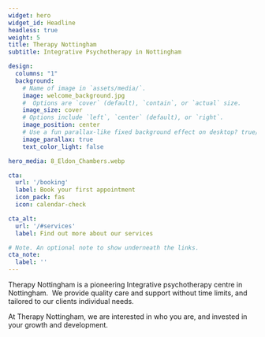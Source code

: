```yaml
---
widget: hero
widget_id: Headline
headless: true
weight: 5
title: Therapy Nottingham
subtitle: Integrative Psychotherapy in Nottingham

design:
  columns: "1"
  background:
    # Name of image in `assets/media/`.
    image: welcome_background.jpg
    #  Options are `cover` (default), `contain`, or `actual` size.
    image_size: cover
    # Options include `left`, `center` (default), or `right`.
    image_position: center
    # Use a fun parallax-like fixed background effect on desktop? true/false
    image_parallax: true
    text_color_light: false

hero_media: 8_Eldon_Chambers.webp

cta:
  url: '/booking'
  label: Book your first appointment
  icon_pack: fas
  icon: calendar-check

cta_alt:
  url: '/#services'
  label: Find out more about our services

# Note. An optional note to show underneath the links.
cta_note:
  label: ''
---
```

Therapy Nottingham is a pioneering Integrative psychotherapy centre in Nottingham.  We provide quality care and support without time limits, and tailored to our clients individual needs.

At Therapy Nottingham, we are interested in who you are, and invested in your growth and development.
